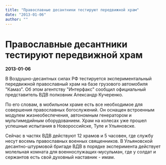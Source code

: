 ```yaml
---
title: "Православные десантники тестируют передвижной храм"
date: "2013-01-06"
author: ""
---
```


# Православные десантники тестируют передвижной храм

**2013-01-06** 

В Воздушно-десантных силах РФ тестируется экспериментальный передвижной православный храм на базе грузового автомобиля "Камаз". Об этом агентству "Интерфакс" сообщил официальный представитель ВДВ полковник Александр Кучеренко.

По его словам, в мобильном храме есть все необходимое для совершения православных богослужений. Он оснащен встроенным модулем жизнеобеспечения, автономным генератором и мультимедийным оборудованием. Храм на колесах уже прошел успешные испытания в Новороссийске, Туле и Ульяновске.

Сейчас в частях ВДВ действуют 12 храмов и 5 часовен, где службу несут восемь православных военных священников. В Ульяновской десантно-штурмовой бригаде ВДВ в порядке эксперимента действует молельная комната для военнослужащих-мусульман, где у солдат и сержантов есть свой духовный наставник - имам.